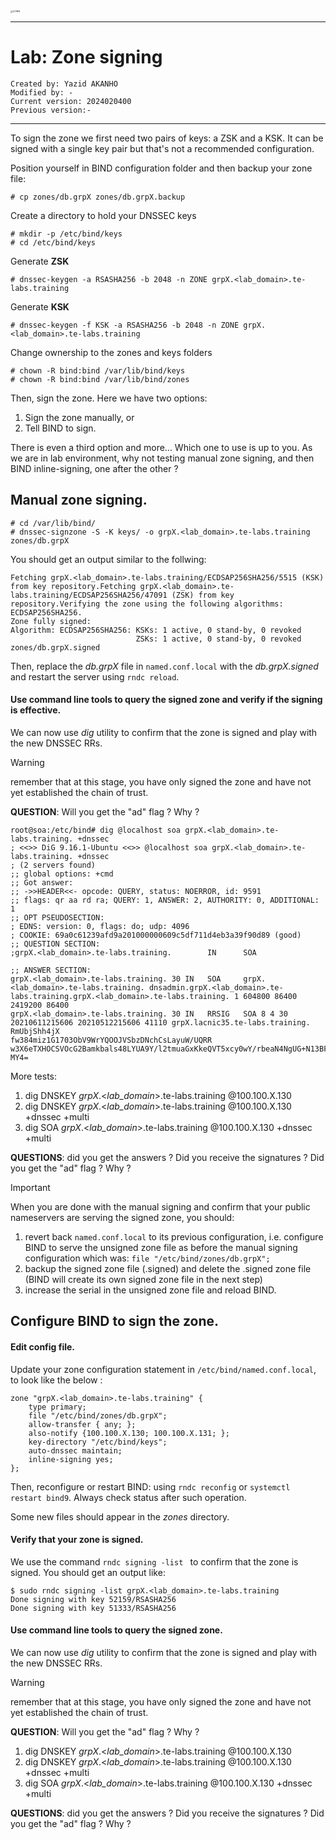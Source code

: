 
<img src="https://github.com/yakanho/training/assets/54844453/321060e5-fc84-40f7-8caa-846d0a68494b" alt="ICANN" style="zoom:25%;" />

------

# Lab: Zone signing

```
Created by: Yazid AKANHO
Modified by: -
Current version: 2024020400
Previous version:-
```

------

To sign the zone we first need two pairs of keys: a ZSK and a KSK. It can be signed with a single key pair but that's not a recommended configuration.

Position yourself in BIND configuration folder and then backup your zone file:

```
# cp zones/db.grpX zones/db.grpX.backup
```

Create a directory to hold your DNSSEC keys

```
# mkdir -p /etc/bind/keys
# cd /etc/bind/keys
```

Generate **ZSK**

```
# dnssec-keygen -a RSASHA256 -b 2048 -n ZONE grpX.<lab_domain>.te-labs.training
```

Generate **KSK**

```
# dnssec-keygen -f KSK -a RSASHA256 -b 2048 -n ZONE grpX.<lab_domain>.te-labs.training
```

Change ownership to the zones and keys folders

```
# chown -R bind:bind /var/lib/bind/keys
# chown -R bind:bind /var/lib/bind/zones
```


Then,  sign the zone. Here we have two options:
1. Sign the zone manually, or 
2. Tell BIND to sign.

There is even a third option and more... Which one to use is up to you. As we are in lab environment, why not testing manual zone signing, and then BIND inline-signing, one after the other ?

## Manual zone signing.

```
# cd /var/lib/bind/
# dnssec-signzone -S -K keys/ -o grpX.<lab_domain>.te-labs.training zones/db.grpX
```

You should get an output similar to the follwing:

```
Fetching grpX.<lab_domain>.te-labs.training/ECDSAP256SHA256/5515 (KSK) from key repository.Fetching grpX.<lab_domain>.te-labs.training/ECDSAP256SHA256/47091 (ZSK) from key repository.Verifying the zone using the following algorithms: ECDSAP256SHA256.
Zone fully signed:
Algorithm: ECDSAP256SHA256: KSKs: 1 active, 0 stand-by, 0 revoked
                            ZSKs: 1 active, 0 stand-by, 0 revoked
zones/db.grpX.signed
```


Then, replace the *db.grpX* file in `named.conf.local` with the *db.grpX.signed* and restart the server using ```rndc reload```.


#### Use command line tools to query the signed zone and verify if the signing is effective.

We can now use *dig* utility to confirm that the zone is signed and play with the new DNSSEC RRs.

> [!WARNING]
>
> remember that at this stage, you have only signed the zone and have not yet established the chain of trust.

**QUESTION**: Will you get the "ad" flag ? Why ?

```
root@soa:/etc/bind# dig @localhost soa grpX.<lab_domain>.te-labs.training. +dnssec 
; <<>> DiG 9.16.1-Ubuntu <<>> @localhost soa grpX.<lab_domain>.te-labs.training. +dnssec                                                      
; (2 servers found)                                                               
;; global options: +cmd                                                           
;; Got answer:                                                                  
;; ->>HEADER<<- opcode: QUERY, status: NOERROR, id: 9591                         
;; flags: qr aa rd ra; QUERY: 1, ANSWER: 2, AUTHORITY: 0, ADDITIONAL: 1                                                                   
;; OPT PSEUDOSECTION:                                                             
; EDNS: version: 0, flags: do; udp: 4096
; COOKIE: 69a0c61239afd9a201000000609c5df711d4eb3a39f90d89 (good)
;; QUESTION SECTION:
;grpX.<lab_domain>.te-labs.training.        IN      SOA

;; ANSWER SECTION:
grpX.<lab_domain>.te-labs.training. 30 IN   SOA     grpX.<lab_domain>.te-labs.training. dnsadmin.grpX.<lab_domain>.te-labs.training.grpX.<lab_domain>.te-labs.training. 1 604800 86400 2419200 86400
grpX.<lab_domain>.te-labs.training. 30 IN   RRSIG   SOA 8 4 30 20210611215606 20210512215606 41110 grpX.lacnic35.te-labs.training. RmUbjShh4jX
fw384miz1G1703ObV9WrYQOOJVSbzDNchCsLayuW/UQRR w3X6eTXHOCSVOcG2Bamkbals48LYUA9Y/l2tmuaGxKkeQVT5xcy0wY/rbeaN4NgUG+N13BFodOPQumsBERQ+NUDAw898IfkcwcZ3pZFgIAsXplA1 MY4= 
```

More tests: 
1. dig DNSKEY *grpX*.<*lab_domain*>.te-labs.training @100.100.X.130
2. dig DNSKEY *grpX*.<*lab_domain*>.te-labs.training @100.100.X.130 +dnssec +multi
3. dig SOA *grpX*.<*lab_domain*>.te-labs.training @100.100.X.130 +dnssec +multi

**QUESTIONS**: did you get the answers ? Did you receive the  signatures ? Did you get the "ad" flag ? Why ?



> [!IMPORTANT]
>
> When you are done with the manual signing and confirm that your public nameservers are serving the signed zone, you should:

1. revert back `named.conf.local` to its previous configuration, i.e. configure BIND to serve the unsigned zone file as before the manual signing configuration which was: `file "/etc/bind/zones/db.grpX";` 
2. backup the signed zone file (.signed) and delete the .signed zone file (BIND will create its own signed zone file in the next step)
3. increase the serial in the unsigned zone file and reload BIND.



## Configure BIND to sign the zone.

#### Edit config file.
Update your zone configuration statement in `/etc/bind/named.conf.local`, to look like the below : 

```
zone "grpX.<lab_domain>.te-labs.training" {
	type primary;
	file "/etc/bind/zones/db.grpX";
	allow-transfer { any; };
	also-notify {100.100.X.130; 100.100.X.131; };
	key-directory "/etc/bind/keys";
	auto-dnssec maintain;
	inline-signing yes;
};
```


Then, reconfigure or restart BIND: using `rndc reconfig` or `systemctl restart bind9`. Always check status after such operation.

Some new files should appear in the *zones* directory.

#### Verify that your zone is signed.
We use the command `rndc signing -list ` to confirm that the zone is signed. You should get an output like:

```
$ sudo rndc signing -list grpX.<lab_domain>.te-labs.training
Done signing with key 52159/RSASHA256
Done signing with key 51333/RSASHA256
```

#### Use command line tools to query the signed zone.
We can now use *dig* utility to confirm that the zone is signed and play with the new DNSSEC RRs.



> [!WARNING]
>
> remember that at this stage, you have only signed the zone and have not yet established the chain of trust.

**QUESTION**: Will you get the "ad" flag ? Why ?

1. dig DNSKEY *grpX*.<*lab_domain*>.te-labs.training @100.100.X.130
2. dig DNSKEY *grpX*.<*lab_domain*>.te-labs.training @100.100.X.130 +dnssec +multi
3. dig SOA *grpX*.<*lab_domain*>.te-labs.training @100.100.X.130 +dnssec +multi

**QUESTIONS**: did you get the answers ? Did you receive the  signatures ? Did you get the "ad" flag ? Why ?
